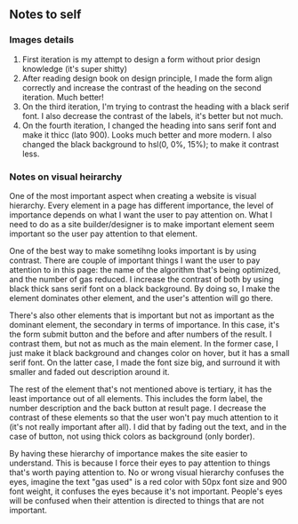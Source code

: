 ## Notes to self
### Images details
1. First iteration is my attempt to design a form without prior design knowledge (it's super shitty)
2. After reading design book on design principle, I made the form align correctly and increase the contrast of the heading on the second iteration. Much better!
3. On the third iteration, I'm trying to contrast the heading with a black serif font. I also decrease the contrast of the labels, it's better but not much.
4. On the fourth iteration, I changed the heading into sans serif font and make it thicc (lato 900). Looks much better and more modern. I also changed the black background to hsl(0, 0%, 15%); to make it contrast less.

### Notes on visual heirarchy
One of the most important aspect when creating a website is visual hierarchy. Every element in a page has different importance, the level of importance depends on what I want the user to pay attention on. What I need to do as a site builder/designer is to make important element seem important so the user pay attention to that element.

One of the best way to make sometihng looks important is by using contrast. There are couple of important things I want the user to pay attention to in this page: the name of the algorithm that's being optimized, and the number of gas reduced. I increase the contrast of both by using black thick sans serif font on a black background. By doing so, I make the element dominates other element, and the user's attention will go there.

There's also other elements that is important but not as important as the dominant element, the secondary in terms of importance. In this case, it's the form submit button and the before and after numbers of the result. I contrast them, but not as much as the main element. In the former case, I just make it black background and changes color on hover, but it has a small serif font. On the latter case, I made the font size big, and surround it with smaller and faded out description around it.

The rest of the element that's not mentioned above is tertiary, it has the least importance out of all elements. This includes the form label, the number description and the back button at result page. I decrease the contrast of these elements so that the user won't pay much attention to it (it's not really important after all). I did that by fading out the text, and in the case of button, not using thick colors as background (only border).

By having these hierarchy of importance makes the site easier to understand. This is because I force their eyes to pay attention to things that's worth paying attention to. No or wrong visual hierarchy confuses the eyes, imagine the text "gas used" is a red color with 50px font size and 900 font weight, it confuses the eyes because it's not important. People's eyes will be confused when their attention is directed to things that are not important.